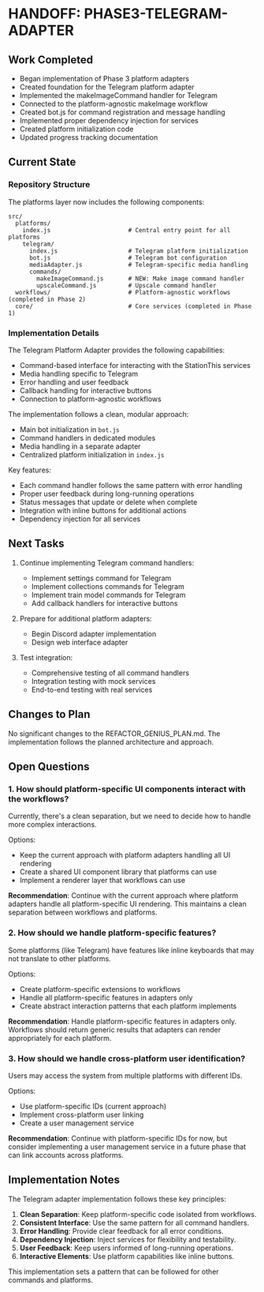 # HANDOFF: PHASE3-TELEGRAM-ADAPTER

## Work Completed
- Began implementation of Phase 3 platform adapters
- Created foundation for the Telegram platform adapter
- Implemented the makeImageCommand handler for Telegram
- Connected to the platform-agnostic makeImage workflow
- Created bot.js for command registration and message handling
- Implemented proper dependency injection for services
- Created platform initialization code
- Updated progress tracking documentation

## Current State

### Repository Structure
The platforms layer now includes the following components:

```
src/
  platforms/
    index.js                      # Central entry point for all platforms
    telegram/
      index.js                    # Telegram platform initialization
      bot.js                      # Telegram bot configuration
      mediaAdapter.js             # Telegram-specific media handling
      commands/
        makeImageCommand.js       # NEW: Make image command handler
        upscaleCommand.js         # Upscale command handler
  workflows/                      # Platform-agnostic workflows (completed in Phase 2)
  core/                           # Core services (completed in Phase 1)
```

### Implementation Details

The Telegram Platform Adapter provides the following capabilities:
- Command-based interface for interacting with the StationThis services
- Media handling specific to Telegram
- Error handling and user feedback
- Callback handling for interactive buttons
- Connection to platform-agnostic workflows

The implementation follows a clean, modular approach:
- Main bot initialization in `bot.js`
- Command handlers in dedicated modules
- Media handling in a separate adapter
- Centralized platform initialization in `index.js`

Key features:
- Each command handler follows the same pattern with error handling
- Proper user feedback during long-running operations
- Status messages that update or delete when complete
- Integration with inline buttons for additional actions
- Dependency injection for all services

## Next Tasks
1. Continue implementing Telegram command handlers:
   - Implement settings command for Telegram
   - Implement collections commands for Telegram
   - Implement train model commands for Telegram
   - Add callback handlers for interactive buttons

2. Prepare for additional platform adapters:
   - Begin Discord adapter implementation
   - Design web interface adapter

3. Test integration:
   - Comprehensive testing of all command handlers
   - Integration testing with mock services
   - End-to-end testing with real services

## Changes to Plan
No significant changes to the REFACTOR_GENIUS_PLAN.md. The implementation follows the planned architecture and approach.

## Open Questions

### 1. How should platform-specific UI components interact with the workflows?
Currently, there's a clean separation, but we need to decide how to handle more complex interactions.

Options:
- Keep the current approach with platform adapters handling all UI rendering
- Create a shared UI component library that platforms can use
- Implement a renderer layer that workflows can use

**Recommendation**: Continue with the current approach where platform adapters handle all platform-specific UI rendering. This maintains a clean separation between workflows and platforms.

### 2. How should we handle platform-specific features?
Some platforms (like Telegram) have features like inline keyboards that may not translate to other platforms.

Options:
- Create platform-specific extensions to workflows
- Handle all platform-specific features in adapters only
- Create abstract interaction patterns that each platform implements

**Recommendation**: Handle platform-specific features in adapters only. Workflows should return generic results that adapters can render appropriately for each platform.

### 3. How should we handle cross-platform user identification?
Users may access the system from multiple platforms with different IDs.

Options:
- Use platform-specific IDs (current approach)
- Implement cross-platform user linking
- Create a user management service

**Recommendation**: Continue with platform-specific IDs for now, but consider implementing a user management service in a future phase that can link accounts across platforms.

## Implementation Notes
The Telegram adapter implementation follows these key principles:

1. **Clean Separation**: Keep platform-specific code isolated from workflows.
2. **Consistent Interface**: Use the same pattern for all command handlers.
3. **Error Handling**: Provide clear feedback for all error conditions.
4. **Dependency Injection**: Inject services for flexibility and testability.
5. **User Feedback**: Keep users informed of long-running operations.
6. **Interactive Elements**: Use platform capabilities like inline buttons.

This implementation sets a pattern that can be followed for other commands and platforms. 